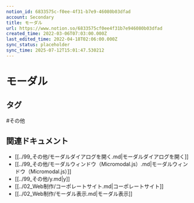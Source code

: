 ```yaml
---
notion_id: 6833575c-f0ee-4f31-b7e9-46080b03dfad
account: Secondary
title: モーダル
url: https://www.notion.so/6833575cf0ee4f31b7e946080b03dfad
created_time: 2022-03-06T07:03:00.000Z
last_edited_time: 2022-04-18T02:06:00.000Z
sync_status: placeholder
sync_time: 2025-07-12T15:01:47.530212
---
```

# モーダル


## タグ

#その他 

## 関連ドキュメント

- [[../99_その他/モーダルダイアログを開く.md|モーダルダイアログを開く]]
- [[../99_その他/モーダルウィンドウ（Micromodal.js）.md|モーダルウィンドウ（Micromodal.js）]]
- [[../99_その他/y.md|y]]
- [[../02_Web制作/コーポレートサイト.md|コーポレートサイト]]
- [[../02_Web制作/モーダル表示.md|モーダル表示]]
